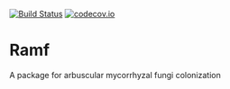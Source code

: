 [![Build Status](https://travis-ci.org/mchiapello/Ramf.svg?branch=master)](https://travis-ci.org/mchiapello/Ramf) [![codecov.io](https://codecov.io/github/mchiapello/Ramf.svg?branch=master)](https://codecov.io/github/mchiapello/Ramf?branch=master)


# Ramf

A package for arbuscular mycorrhyzal fungi colonization
